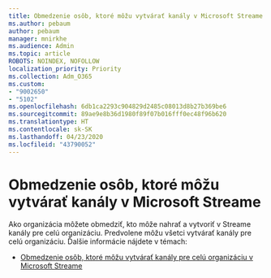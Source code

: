 ```yaml
---
title: Obmedzenie osôb, ktoré môžu vytvárať kanály v Microsoft Streame
ms.author: pebaum
author: pebaum
manager: mnirkhe
ms.audience: Admin
ms.topic: article
ROBOTS: NOINDEX, NOFOLLOW
localization_priority: Priority
ms.collection: Adm_O365
ms.custom:
- "9002650"
- "5102"
ms.openlocfilehash: 6db1ca2293c904829d2485c08013d8b27b369be6
ms.sourcegitcommit: 89ae9e8b36d1980f89f07b016fff0ec48f96b620
ms.translationtype: HT
ms.contentlocale: sk-SK
ms.lasthandoff: 04/23/2020
ms.locfileid: "43790052"
---
```

# <a name="restrict-who-can-create-channels-in-microsoft-stream"></a>Obmedzenie osôb, ktoré môžu vytvárať kanály v Microsoft Streame

Ako organizácia môžete obmedziť, kto môže nahrať a vytvoriť v Streame kanály pre celú organizáciu. Predvolene môžu všetci vytvárať kanály pre celú organizáciu. Ďalšie informácie nájdete v témach:

- [Obmedzenie osôb, ktoré môžu vytvárať kanály pre celú organizáciu v Microsoft Streame](https://docs.microsoft.com/stream/restrict-companywide-channels)
